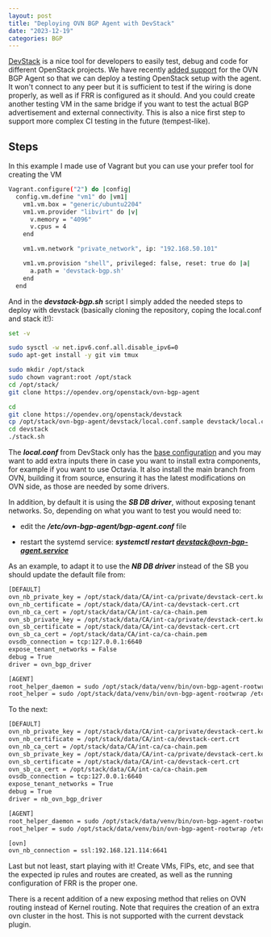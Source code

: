 ```yaml
---
layout: post
title: "Deploying OVN BGP Agent with DevStack"
date: "2023-12-19"
categories: BGP
---
```


[DevStack](https://docs.openstack.org/devstack/latest/) is a nice tool for developers to easily test, debug and code for different OpenStack projects. We have recently [added support](https://review.opendev.org/c/openstack/ovn-bgp-agent/+/814185) for the OVN BGP Agent so that we can deploy a testing OpenStack
setup with the agent. It won't connect to any peer but it is sufficient to test if the
wiring is done properly, as well as if FRR is configured as it should. And you could create another testing VM in the same bridge if you want to test the actual BGP advertisement and external connectivity. This is also a nice first step to support more complex CI testing in the future (tempest-like).

## Steps

In this example I made use of Vagrant but you can use your prefer tool for creating the VM

```bash
Vagrant.configure("2") do |config|
  config.vm.define "vm1" do |vm1|
    vm1.vm.box = "generic/ubuntu2204"
    vm1.vm.provider "libvirt" do |v|
      v.memory = "4096"
      v.cpus = 4
    end

    vm1.vm.network "private_network", ip: "192.168.50.101"

    vm1.vm.provision "shell", privileged: false, reset: true do |a|
      a.path = 'devstack-bgp.sh'
    end
  end
```

And in the **_devstack-bgp.sh_** script I simply added the needed steps to deploy with devstack (basically cloning the repository, coping the local.conf and stack it!):

```bash
set -v

sudo sysctl -w net.ipv6.conf.all.disable_ipv6=0
sudo apt-get install -y git vim tmux

sudo mkdir /opt/stack
sudo chown vagrant:root /opt/stack
cd /opt/stack/
git clone https://opendev.org/openstack/ovn-bgp-agent

cd
git clone https://opendev.org/openstack/devstack
cp /opt/stack/ovn-bgp-agent/devstack/local.conf.sample devstack/local.conf
cd devstack
./stack.sh
```

The **_local.conf_** from DevStack only has the [base configuration](https://opendev.org/openstack/ovn-bgp-agent/src/branch/master/devstack/local.conf.sample) and you may want to add extra inputs there in case you want to install extra components, for example if you want to use Octavia. It also install the main branch from OVN, building it from source, ensuring it has the latest modifications on OVN side, as those are needed by some drivers.

In addition, by default it is using the **_SB DB driver_**, without exposing tenant networks. So, depending on what you want to test you would need to:

- edit the **_/etc/ovn-bgp-agent/bgp-agent.conf_** file

- restart the systemd service: _**systemctl restart devstack@ovn-bgp-agent.service**_

As an example, to adapt it to use the _**NB DB driver**_ instead of the SB you should update the default file from:

```bash
[DEFAULT]
ovn_nb_private_key = /opt/stack/data/CA/int-ca/private/devstack-cert.key
ovn_nb_certificate = /opt/stack/data/CA/int-ca/devstack-cert.crt
ovn_nb_ca_cert = /opt/stack/data/CA/int-ca/ca-chain.pem
ovn_sb_private_key = /opt/stack/data/CA/int-ca/private/devstack-cert.key
ovn_sb_certificate = /opt/stack/data/CA/int-ca/devstack-cert.crt
ovn_sb_ca_cert = /opt/stack/data/CA/int-ca/ca-chain.pem
ovsdb_connection = tcp:127.0.0.1:6640
expose_tenant_networks = False
debug = True
driver = ovn_bgp_driver

[AGENT]
root_helper_daemon = sudo /opt/stack/data/venv/bin/ovn-bgp-agent-rootwrap-daemon /etc/ovn-bgp-agent/rootwrap.conf
root_helper = sudo /opt/stack/data/venv/bin/ovn-bgp-agent-rootwrap /etc/ovn-bgp-agent/rootwrap.conf
```

To the next:

```bash
[DEFAULT]
ovn_nb_private_key = /opt/stack/data/CA/int-ca/private/devstack-cert.key
ovn_nb_certificate = /opt/stack/data/CA/int-ca/devstack-cert.crt
ovn_nb_ca_cert = /opt/stack/data/CA/int-ca/ca-chain.pem
ovn_sb_private_key = /opt/stack/data/CA/int-ca/private/devstack-cert.key
ovn_sb_certificate = /opt/stack/data/CA/int-ca/devstack-cert.crt
ovn_sb_ca_cert = /opt/stack/data/CA/int-ca/ca-chain.pem
ovsdb_connection = tcp:127.0.0.1:6640
expose_tenant_networks = True
debug = True
driver = nb_ovn_bgp_driver

[AGENT]
root_helper_daemon = sudo /opt/stack/data/venv/bin/ovn-bgp-agent-rootwrap-daemon /etc/ovn-bgp-agent/rootwrap.conf
root_helper = sudo /opt/stack/data/venv/bin/ovn-bgp-agent-rootwrap /etc/ovn-bgp-agent/rootwrap.conf

[ovn]
ovn_nb_connection = ssl:192.168.121.114:6641
```

Last but not least, start playing with it! Create VMs, FIPs, etc, and see that the expected ip rules and routes are created, as well as the running configuration of FRR is the proper one.

There is a recent addition of a new exposing method that relies on OVN routing instead of Kernel routing. Note that requires the creation of an extra ovn cluster in the host. This is not supported with the current devstack plugin.
